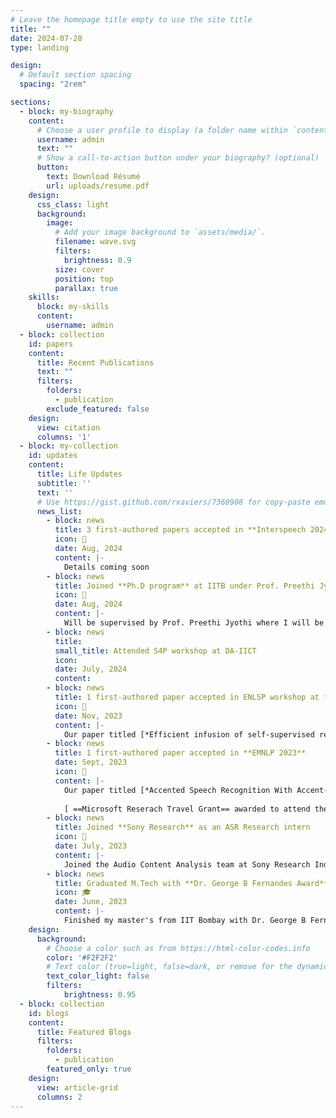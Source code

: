 ```yaml
---
# Leave the homepage title empty to use the site title
title: ""
date: 2024-07-28
type: landing

design:
  # Default section spacing
  spacing: "2rem"

sections:
  - block: my-biography
    content:
      # Choose a user profile to display (a folder name within `content/authors/`)
      username: admin
      text: ""
      # Show a call-to-action button under your biography? (optional)
      button:
        text: Download Résumé
        url: uploads/resume.pdf
    design:
      css_class: light
      background:
        image:
          # Add your image background to `assets/media/`.
          filename: wave.svg
          filters:
            brightness: 0.9
          size: cover
          position: top
          parallax: true
    skills:
      block: my-skills
      content:
        username: admin
  - block: collection
    id: papers
    content:
      title: Recent Publications
      text: ""
      filters:
        folders:
          - publication
        exclude_featured: false
    design:
      view: citation
      columns: '1'
  - block: my-collection
    id: updates
    content:
      title: Life Updates
      subtitle: ''
      text: ''
      # Use https://gist.github.com/rxaviers/7360908 for copy-paste emojis
      news_list:
        - block: news
          title: 3 first-authored papers accepted in **Interspeech 2024**
          icon: 🎉
          date: Aug, 2024
          content: |-
            Details coming soon
        - block: news
          title: Joined **Ph.D program** at IITB under Prof. Preethi Jyothi
          icon: 📢
          date: Aug, 2024
          content: |-
            Will be supervised by Prof. Preethi Jyothi where I will be working towards pushing the boundaries of ASR and other speech tasks 🎯. Exciting times ahead ✨.
        - block: news
          title:
          small_title: Attended S4P workshop at DA-IICT
          icon: 
          date: July, 2024
          content: 
        - block: news
          title: 1 first-authored paper accepted in ENLSP workshop at **NeurIPS 2023**
          icon: 🎉
          date: Nov, 2023
          content: |-
            Our paper titled [*Efficient infusion of self-supervised representations in Automatic Speech Recognition*](https://arxiv.org/abs/2404.12628) has been accepted at the Efficient Natural Language and Speech Processing (ENLSP) workshop of NeurIPS 2023 to be held in New Orleans, USA 😄.
        - block: news
          title: 1 first-authored paper accepted in **EMNLP 2023**
          date: Sept, 2023
          icon: 🎉
          content: |-
            Our paper titled [*Accented Speech Recognition With Accent-specific Codebooks*](https://aclanthology.org/2023.emnlp-main.444/) has been accepted at the main conference of EMNLP 2023 to be held in Singapore 😃.
            
            [ ==Microsoft Reserach Travel Grant== awarded to attend the conference ]
        - block: news
          title: Joined **Sony Research** as an ASR Research intern
          icon: 💼
          date: July, 2023
          content: |-
            Joined the Audio Content Analysis team at Sony Research India as a resarch intern. I am working on integrating speech foundation models into downstream ASR systems. 
        - block: news
          title: Graduated M.Tech with **Dr. George B Fernandes Award** 
          icon: 🎓
          date: June, 2023
          content: |-
            Finished my master's from IIT Bombay with Dr. George B Fernandes Award for Excellence in Research 🎉. This award was from my thesis titled `Improving Accented Automatic Speech Recognition using Cross-attention`.
    design:
      background:
        # Choose a color such as from https://html-color-codes.info
        color: '#F2F2F2'
        # Text color (true=light, false=dark, or remove for the dynamic theme color).
        text_color_light: false
        filters:
            brightness: 0.95
  - block: collection
    id: blogs
    content:
      title: Featured Blogs
      filters:
        folders:
          - publication
        featured_only: true
    design:
      view: article-grid
      columns: 2
---
```

